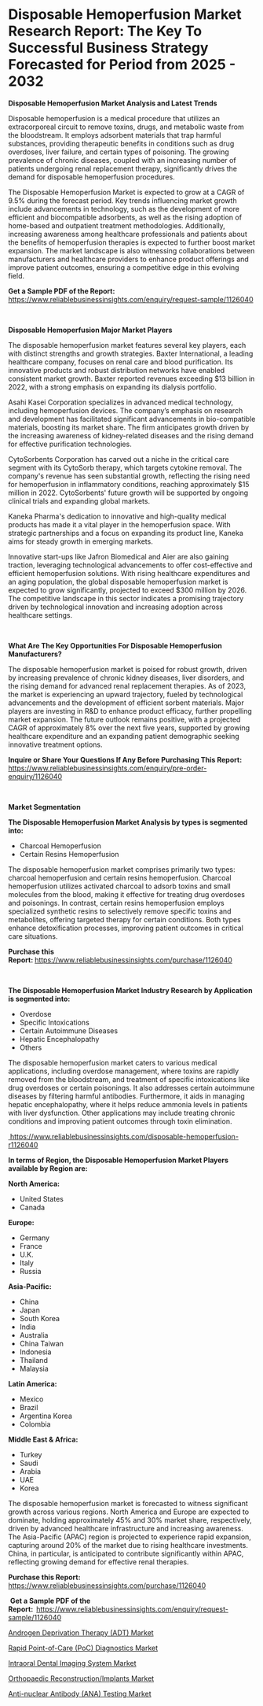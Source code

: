 <p><h1>Disposable Hemoperfusion Market Research Report: The Key To Successful Business Strategy Forecasted for Period from 2025 - 2032</h1></p><p><strong>Disposable Hemoperfusion Market Analysis and Latest Trends</strong></p>
<p><p>Disposable hemoperfusion is a medical procedure that utilizes an extracorporeal circuit to remove toxins, drugs, and metabolic waste from the bloodstream. It employs adsorbent materials that trap harmful substances, providing therapeutic benefits in conditions such as drug overdoses, liver failure, and certain types of poisoning. The growing prevalence of chronic diseases, coupled with an increasing number of patients undergoing renal replacement therapy, significantly drives the demand for disposable hemoperfusion procedures.</p><p>The Disposable Hemoperfusion Market is expected to grow at a CAGR of 9.5% during the forecast period. Key trends influencing market growth include advancements in technology, such as the development of more efficient and biocompatible adsorbents, as well as the rising adoption of home-based and outpatient treatment methodologies. Additionally, increasing awareness among healthcare professionals and patients about the benefits of hemoperfusion therapies is expected to further boost market expansion. The market landscape is also witnessing collaborations between manufacturers and healthcare providers to enhance product offerings and improve patient outcomes, ensuring a competitive edge in this evolving field.</p></p>
<p><strong>Get a Sample PDF of the Report:&nbsp;</strong> <a href="https://www.reliablebusinessinsights.com/enquiry/request-sample/1126040?utm_campaign=1119&utm_medium=2&utm_source=Github&utm_content=ia&utm_term=04032025&utm_id=disposable-hemoperfusion">https://www.reliablebusinessinsights.com/enquiry/request-sample/1126040</a></p>
<p>&nbsp;</p>
<p><strong>Disposable Hemoperfusion Major Market Players</strong></p>
<p><p>The disposable hemoperfusion market features several key players, each with distinct strengths and growth strategies. Baxter International, a leading healthcare company, focuses on renal care and blood purification. Its innovative products and robust distribution networks have enabled consistent market growth. Baxter reported revenues exceeding $13 billion in 2022, with a strong emphasis on expanding its dialysis portfolio.</p><p>Asahi Kasei Corporation specializes in advanced medical technology, including hemoperfusion devices. The company’s emphasis on research and development has facilitated significant advancements in bio-compatible materials, boosting its market share. The firm anticipates growth driven by the increasing awareness of kidney-related diseases and the rising demand for effective purification technologies.</p><p>CytoSorbents Corporation has carved out a niche in the critical care segment with its CytoSorb therapy, which targets cytokine removal. The company's revenue has seen substantial growth, reflecting the rising need for hemoperfusion in inflammatory conditions, reaching approximately $15 million in 2022. CytoSorbents' future growth will be supported by ongoing clinical trials and expanding global markets.</p><p>Kaneka Pharma's dedication to innovative and high-quality medical products has made it a vital player in the hemoperfusion space. With strategic partnerships and a focus on expanding its product line, Kaneka aims for steady growth in emerging markets.</p><p>Innovative start-ups like Jafron Biomedical and Aier are also gaining traction, leveraging technological advancements to offer cost-effective and efficient hemoperfusion solutions. With rising healthcare expenditures and an aging population, the global disposable hemoperfusion market is expected to grow significantly, projected to exceed $300 million by 2026. The competitive landscape in this sector indicates a promising trajectory driven by technological innovation and increasing adoption across healthcare settings.</p></p>
<p>&nbsp;</p>
<p><strong>What Are The Key Opportunities For Disposable Hemoperfusion Manufacturers?</strong></p>
<p><p>The disposable hemoperfusion market is poised for robust growth, driven by increasing prevalence of chronic kidney diseases, liver disorders, and the rising demand for advanced renal replacement therapies. As of 2023, the market is experiencing an upward trajectory, fueled by technological advancements and the development of efficient sorbent materials. Major players are investing in R&D to enhance product efficacy, further propelling market expansion. The future outlook remains positive, with a projected CAGR of approximately 8% over the next five years, supported by growing healthcare expenditure and an expanding patient demographic seeking innovative treatment options.</p></p>
<p><strong>Inquire or Share Your Questions If Any Before Purchasing This Report:</strong> <a href="https://www.reliablebusinessinsights.com/enquiry/pre-order-enquiry/1126040?utm_campaign=1119&utm_medium=2&utm_source=Github&utm_content=ia&utm_term=04032025&utm_id=disposable-hemoperfusion">https://www.reliablebusinessinsights.com/enquiry/pre-order-enquiry/1126040</a></p>
<p>&nbsp;</p>
<p><strong>Market Segmentation</strong></p>
<p><strong>The Disposable Hemoperfusion Market Analysis by types is segmented into:</strong></p>
<p><ul><li>Charcoal Hemoperfusion</li><li>Certain Resins Hemoperfusion</li></ul></p>
<p><p>The disposable hemoperfusion market comprises primarily two types: charcoal hemoperfusion and certain resins hemoperfusion. Charcoal hemoperfusion utilizes activated charcoal to adsorb toxins and small molecules from the blood, making it effective for treating drug overdoses and poisonings. In contrast, certain resins hemoperfusion employs specialized synthetic resins to selectively remove specific toxins and metabolites, offering targeted therapy for certain conditions. Both types enhance detoxification processes, improving patient outcomes in critical care situations.</p></p>
<p><strong>Purchase this Report:&nbsp;</strong><a href="https://www.reliablebusinessinsights.com/purchase/1126040?utm_campaign=1119&utm_medium=2&utm_source=Github&utm_content=ia&utm_term=04032025&utm_id=disposable-hemoperfusion">https://www.reliablebusinessinsights.com/purchase/1126040</a></p>
<p>&nbsp;</p>
<p><strong>The Disposable Hemoperfusion Market Industry Research by Application is segmented into:</strong></p>
<p><ul><li>Overdose</li><li>Specific Intoxications</li><li>Certain Autoimmune Diseases</li><li>Hepatic Encephalopathy</li><li>Others</li></ul></p>
<p><p>The disposable hemoperfusion market caters to various medical applications, including overdose management, where toxins are rapidly removed from the bloodstream, and treatment of specific intoxications like drug overdoses or certain poisonings. It also addresses certain autoimmune diseases by filtering harmful antibodies. Furthermore, it aids in managing hepatic encephalopathy, where it helps reduce ammonia levels in patients with liver dysfunction. Other applications may include treating chronic conditions and improving patient outcomes through toxin elimination.</p></p>
<p><a href="https://www.reliablebusinessinsights.com/disposable-hemoperfusion-r1126040?utm_campaign=1119&utm_medium=2&utm_source=Github&utm_content=ia&utm_term=04032025&utm_id=disposable-hemoperfusion">&nbsp;https://www.reliablebusinessinsights.com/disposable-hemoperfusion-r1126040</a></p>
<p><strong>In terms of Region, the Disposable Hemoperfusion Market Players available by Region are:</strong></p>
<p>
    <p> <strong> North America: </strong>
        <ul>
            <li>United States</li>
            <li>Canada</li>
        </ul>
        </p> 
    <p> <strong> Europe: </strong>
        <ul>
            <li>Germany</li>
            <li>France</li>
            <li>U.K.</li>
            <li>Italy</li>
            <li>Russia</li>
        </ul>
        </p> 
    <p> <strong> Asia-Pacific: </strong>
        <ul>
            <li>China</li>
            <li>Japan</li>
            <li>South Korea</li>
            <li>India</li>
            <li>Australia</li>
            <li>China Taiwan</li>
            <li>Indonesia</li>
            <li>Thailand</li>
            <li>Malaysia</li>
        </ul>
        </p> 
    <p> <strong> Latin America: </strong>
        <ul>
            <li>Mexico</li>
            <li>Brazil</li>
            <li>Argentina Korea</li>
            <li>Colombia</li>
        </ul>
        </p> 
    <p> <strong> Middle East & Africa: </strong>
        <ul>
            <li>Turkey</li>
            <li>Saudi</li>
            <li>Arabia</li>
            <li>UAE</li>
            <li>Korea</li>
        </ul>
    </p>
    </p>
<p><p>The disposable hemoperfusion market is forecasted to witness significant growth across various regions. North America and Europe are expected to dominate, holding approximately 45% and 30% market share, respectively, driven by advanced healthcare infrastructure and increasing awareness. The Asia-Pacific (APAC) region is projected to experience rapid expansion, capturing around 20% of the market due to rising healthcare investments. China, in particular, is anticipated to contribute significantly within APAC, reflecting growing demand for effective renal therapies.</p></p>
<p><strong>Purchase this Report: </strong><a href="https://www.reliablebusinessinsights.com/purchase/1126040?utm_campaign=1119&utm_medium=2&utm_source=Github&utm_content=ia&utm_term=04032025&utm_id=disposable-hemoperfusion">https://www.reliablebusinessinsights.com/purchase/1126040</a></p>
<p>&nbsp;<strong>Get a Sample PDF of the Report:&nbsp;&nbsp;</strong><a href="https://www.reliablebusinessinsights.com/enquiry/request-sample/1126040?utm_campaign=1119&utm_medium=2&utm_source=Github&utm_content=ia&utm_term=04032025&utm_id=disposable-hemoperfusion">https://www.reliablebusinessinsights.com/enquiry/request-sample/1126040</a></p>
<p><strong></strong></p>
<p><p><a href="https://github.com/boonegoicks7/Market-Research-Report-List-1/blob/main/androgen-deprivation-therapy-adt-market.md?utm_campaign=1119&utm_medium=2&utm_source=Github&utm_content=ia&utm_term=04032025&utm_id=disposable-hemoperfusion">Androgen Deprivation Therapy (ADT) Market</a></p><p><a href="https://github.com/bullewantyfw/Market-Research-Report-List-1/blob/main/rapid-point-of-care-poc-diagnostics-market.md?utm_campaign=1119&utm_medium=2&utm_source=Github&utm_content=ia&utm_term=04032025&utm_id=disposable-hemoperfusion">Rapid Point-of-Care (PoC) Diagnostics Market</a></p><p><a href="https://github.com/jensanohishi/Market-Research-Report-List-1/blob/main/intraoral-dental-imaging-system-market.md?utm_campaign=1119&utm_medium=2&utm_source=Github&utm_content=ia&utm_term=04032025&utm_id=disposable-hemoperfusion">Intraoral Dental Imaging System Market</a></p><p><a href="https://github.com/kavechoxo/Market-Research-Report-List-1/blob/main/orthopaedic-reconstructionimplants-market.md?utm_campaign=1119&utm_medium=2&utm_source=Github&utm_content=ia&utm_term=04032025&utm_id=disposable-hemoperfusion">Orthopaedic Reconstruction/Implants Market</a></p><p><a href="https://github.com/gavalegeyndt26/Market-Research-Report-List-1/blob/main/anti-nuclear-antibody-ana-testing-market.md?utm_campaign=1119&utm_medium=2&utm_source=Github&utm_content=ia&utm_term=04032025&utm_id=disposable-hemoperfusion">Anti-nuclear Antibody (ANA) Testing Market</a></p></p>